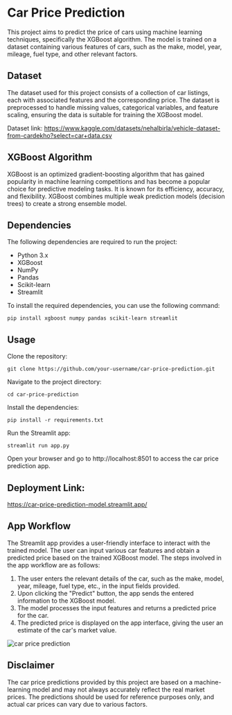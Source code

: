# Car Price Prediction

This project aims to predict the price of cars using machine learning techniques, specifically the XGBoost algorithm. The model is trained on a dataset containing various features of cars, such as the make, model, year, mileage, fuel type, and other relevant factors.

## Dataset

The dataset used for this project consists of a collection of car listings, each with associated features and the corresponding price. The dataset is preprocessed to handle missing values, categorical variables, and feature scaling, ensuring the data is suitable for training the XGBoost model.

Dataset link: https://www.kaggle.com/datasets/nehalbirla/vehicle-dataset-from-cardekho?select=car+data.csv 

## XGBoost Algorithm

XGBoost is an optimized gradient-boosting algorithm that has gained popularity in machine learning competitions and has become a popular choice for predictive modeling tasks. It is known for its efficiency, accuracy, and flexibility. XGBoost combines multiple weak prediction models (decision trees) to create a strong ensemble model.

## Dependencies

The following dependencies are required to run the project:

- Python 3.x
- XGBoost
- NumPy
- Pandas
- Scikit-learn
- Streamlit

To install the required dependencies, you can use the following command:

```shell
pip install xgboost numpy pandas scikit-learn streamlit
```

## Usage
Clone the repository:
```shell
git clone https://github.com/your-username/car-price-prediction.git
```

Navigate to the project directory:
```shell
cd car-price-prediction
```

Install the dependencies:
```shell
pip install -r requirements.txt
```

Run the Streamlit app:
```shell
streamlit run app.py
```
Open your browser and go to http://localhost:8501 to access the car price prediction app.  
## Deployment Link:
https://car-price-prediction-model.streamlit.app/ 

## App Workflow
The Streamlit app provides a user-friendly interface to interact with the trained model. The user can input various car features and obtain a predicted price based on the trained XGBoost model. The steps involved in the app workflow are as follows:

1. The user enters the relevant details of the car, such as the make, model, year, mileage, fuel type, etc., in the input fields provided.
2. Upon clicking the "Predict" button, the app sends the entered information to the XGBoost model.
3. The model processes the input features and returns a predicted price for the car.
4. The predicted price is displayed on the app interface, giving the user an estimate of the car's market value.

![car price prediction](https://github.com/shruti-2412/Car-Price-Prediction/assets/99483160/377e1950-c6f4-46dc-bd4d-82b5fbe024ea)


## Disclaimer
The car price predictions provided by this project are based on a machine-learning model and may not always accurately reflect the real market prices. The predictions should be used for reference purposes only, and actual car prices can vary due to various factors.
